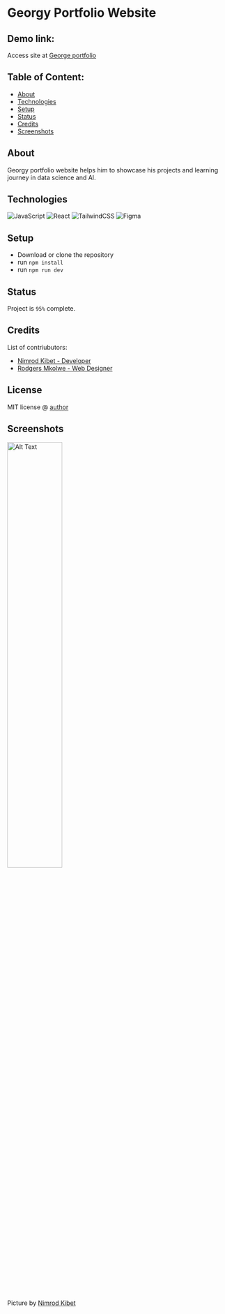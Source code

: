 # Georgy Portfolio Website



## Demo link:
Access site at [George portfolio](https://georgy-nine.vercel.app/)

## Table of Content:

- [About](#about)
- [Technologies](#technologies)
- [Setup](#setup)
- [Status](#status)
- [Credits](#credits)
- [Screenshots](#screenshots)

<!-- - [Approach](#approach) -->
<!-- - [License](#license) -->
## About

Georgy portfolio website helps him to showcase his projects and learning journey in data science and AI.


## Technologies
 ![JavaScript](https://img.shields.io/badge/javascript-%23323330.svg?style=for-the-badge&logo=javascript&logoColor=%23F7DF1E)  ![React](https://img.shields.io/badge/react-%2320232a.svg?style=for-the-badge&logo=react&logoColor=%2361DAFB) ![TailwindCSS](https://img.shields.io/badge/tailwindcss-%2338B2AC.svg?style=for-the-badge&logo=tailwind-css&logoColor=white)  ![Figma](https://img.shields.io/badge/figma-%23F24E1E.svg?style=for-the-badge&logo=figma&logoColor=white) 

## Setup
- Download or clone the repository
- run `npm install`
- run `npm run dev`

<!--
 ## Approach
I adopted the `BEM` naming style for my css class names and ...
-->
## Status

 Project is  `95%` complete.

## Credits
List of contriubutors:
- [Nimrod Kibet - Developer](kibetnimrod.com)
- [Rodgers Mkolwe - Web Designer](https://dribbble.com/mkolwey)



## License

MIT license @ [author](author.com)


## Screenshots


<img src="https://drive.google.com/uc?export=view&id=1X5Etk4wyqj52szKVOoqxXaqmTxSHztKi" alt="Alt Text" width="50%" height="50%">



Picture by [Nimrod Kibet](https://kibetnimrod.com)













